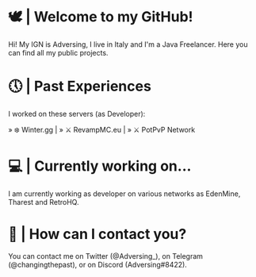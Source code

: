 # 🕊 | Welcome to my GitHub!

Hi! My IGN is Adversing, I live in Italy and I'm a Java Freelancer. 
Here you can find all my public projects.

# 🕔 | Past Experiences
I worked on these servers (as Developer):

» ❄️ Winter.gg | 
» ⚔️ RevampMC.eu |
» ⚔️ PotPvP Network 

# 💻 | Currently working on...
I am currently working as developer on various networks as EdenMine, Tharest and RetroHQ.

# 💼 | How can I contact you?
You can contact me on Twitter (@Adversing_), on Telegram (@changingthepast), or on Discord (Adversing#8422).
